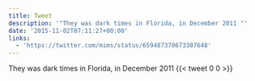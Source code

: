 ```yaml
---
title: Tweet
description: '"They was dark times in Florida, in December 2011 "'
date: '2015-11-02T07:11:27+00:00'
links:
  - 'https://twitter.com/mims/status/659487370673307648'
---
```

They was dark times in Florida, in December 2011 
      {{< tweet 0 0 >}}
    
